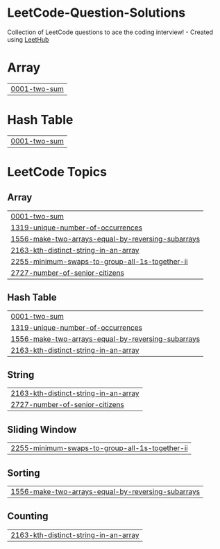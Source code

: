 # LeetCode-Question-Solutions
Collection of LeetCode questions to ace the coding interview! - Created using [LeetHub](https://github.com/QasimWani/LeetHub)


# Array
|  |
| ------- |
| [0001-two-sum](https://github.com/SametKula/LeetCode-Question-Solutions/tree/master/0001-two-sum) |
# Hash Table
|  |
| ------- |
| [0001-two-sum](https://github.com/SametKula/LeetCode-Question-Solutions/tree/master/0001-two-sum) |
<!---LeetCode Topics Start-->
# LeetCode Topics
## Array
|  |
| ------- |
| [0001-two-sum](https://github.com/SametKula/LeetCode-Question-Solutions/tree/master/0001-two-sum) |
| [1319-unique-number-of-occurrences](https://github.com/SametKula/LeetCode-Question-Solutions/tree/master/1319-unique-number-of-occurrences) |
| [1556-make-two-arrays-equal-by-reversing-subarrays](https://github.com/SametKula/LeetCode-Question-Solutions/tree/master/1556-make-two-arrays-equal-by-reversing-subarrays) |
| [2163-kth-distinct-string-in-an-array](https://github.com/SametKula/LeetCode-Question-Solutions/tree/master/2163-kth-distinct-string-in-an-array) |
| [2255-minimum-swaps-to-group-all-1s-together-ii](https://github.com/SametKula/LeetCode-Question-Solutions/tree/master/2255-minimum-swaps-to-group-all-1s-together-ii) |
| [2727-number-of-senior-citizens](https://github.com/SametKula/LeetCode-Question-Solutions/tree/master/2727-number-of-senior-citizens) |
## Hash Table
|  |
| ------- |
| [0001-two-sum](https://github.com/SametKula/LeetCode-Question-Solutions/tree/master/0001-two-sum) |
| [1319-unique-number-of-occurrences](https://github.com/SametKula/LeetCode-Question-Solutions/tree/master/1319-unique-number-of-occurrences) |
| [1556-make-two-arrays-equal-by-reversing-subarrays](https://github.com/SametKula/LeetCode-Question-Solutions/tree/master/1556-make-two-arrays-equal-by-reversing-subarrays) |
| [2163-kth-distinct-string-in-an-array](https://github.com/SametKula/LeetCode-Question-Solutions/tree/master/2163-kth-distinct-string-in-an-array) |
## String
|  |
| ------- |
| [2163-kth-distinct-string-in-an-array](https://github.com/SametKula/LeetCode-Question-Solutions/tree/master/2163-kth-distinct-string-in-an-array) |
| [2727-number-of-senior-citizens](https://github.com/SametKula/LeetCode-Question-Solutions/tree/master/2727-number-of-senior-citizens) |
## Sliding Window
|  |
| ------- |
| [2255-minimum-swaps-to-group-all-1s-together-ii](https://github.com/SametKula/LeetCode-Question-Solutions/tree/master/2255-minimum-swaps-to-group-all-1s-together-ii) |
## Sorting
|  |
| ------- |
| [1556-make-two-arrays-equal-by-reversing-subarrays](https://github.com/SametKula/LeetCode-Question-Solutions/tree/master/1556-make-two-arrays-equal-by-reversing-subarrays) |
## Counting
|  |
| ------- |
| [2163-kth-distinct-string-in-an-array](https://github.com/SametKula/LeetCode-Question-Solutions/tree/master/2163-kth-distinct-string-in-an-array) |
<!---LeetCode Topics End-->